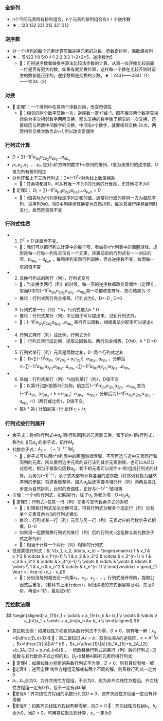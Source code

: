 ### 全排列
- n个不同元素所有排列组合，n个元素的排列组合有n！个逆序数
- ★：123 132 231 213 321 312
### 逆序数
- 对一个排列的每个元素计算前面逆序元素的总数，奇数奇排列，偶数偶排列
-  ★：15423 1:0 5:0 4:1 2:2 3:2 1+2+2=5，逆序数为5
	- 🎯：可把逆序数看做排序算法比较法步数的计算，从第一位开始比较前面一位是否有更大的数，如果有就交换位置，这样每一个数在比较开始时前方的数都是正序的，逆序数即是交换的步数。★：2431——2341（1）——1234（3）
### 对换
- 📌 定理1：一个排列中任意两个序数对换，改变奇偶性
	- 🎯：相邻的两个数字交换一次，逆序数一定+1或-1，把不相邻两个数字交换想象为多次相邻数字两两交换，那么交换的数字除了相交的一次交换，还要经历与两数中间数字的交换，中间有n个数字，就要相邻交换 2n次，两两相邻交换次数为2n+1,所以改变奇偶性
### 行列式计算
- $D=\sum (-1)^{t}a_{1p_{1}}a_{2p_{2}}a_{3p_{3}} \ldots a_{np_{n}}$
- $p_{1}$ $p_{2}$ $p_{3}$ ……$p_{n}$ 是对n阶方阵的数字1-n序列的排列，t值为该排列的逆序数，D值为所有排列相加
- 对角阵和上下三角行列式：D=$(-1)^{t}\times$对角线上数值相乘
	- 🎯：其余项都含0，可从有唯一不为0的元素的行反推，无其他项不为0
- 📌 定理2： $D_{1}=\sum (-1)^{t}a_{p_{1}1}a_{p_{2}2}a_{p_{3}3} \ldots a_{p_{n}n} =D$ 
	- 🎯：t值实际为行列序标逆序列之和的值，通常将行或列序列一方为自然序列，逆序列为0。将D中列序标互换变为自然排列，每次互换行序标会同时变化，故而奇偶性不变
### 行列式性质
- 1.  $D^{T} = D$ 转置后不变。
	- 🎯：我们可以把行列式计算中的每个项，看做在n\*n列表中的画圈游戏，规则是每一行每一列有且仅有一个元素，转置前后的行列式有一一对应的项，$b_{np_{n}} = a_{p_{n}n}$ ，每项序列虽然行列调换，但总逆序数不变，故而每一项的值不变
-  2. 互换行列式的两行（列），行列式变号
	- 🎯：当交换类两行（列）的时候，每一项的逆序数都改变奇偶性（定理1），故而D中的$(-1)^{t}a_{1p_{1}}a_{2p_{2}}a_{3p_{3}} \ldots a_{np_{n}}$每一项都改变符号，故而结果为-D
	- 推论：行列式两行完全相等，行列式为0。D=-D , D=0
- 3. 行列式某一行（列）\* k，行列式值为k \* D
	- 推论：行列式某行（列）中公因子可以提出来，记到行列式外。
	-  🎯：$(-1)^{t}a_{1p_{1}}a_{2p_{2}}a_{3p_{3}} \ldots a_{np_{n}}$ 某行有公因数，根据乘法分配率可以提出k
- 4. 行列式两行（列）成比例，行列式为0
	-  🎯： 行列式两行成比例，提取公因数后，两行完全相等，D为0，k * D =0
	
- 5. 行列式某行（列）元素是两数之和，D=两个行列式之和
	- 🎯： D=$\sum (-1)^{t}a_{1p_{1}}（a_{2p_{2}}+a_{2^{1}p_{2}^{1}}）a_{3p_{3}} \ldots a_{np_{n}}$ ，分解后D=$\sum (-1)^{t}a_{1p_{1}}a_{2p_{2}}a_{3p_{3}} \ldots a_{np_{n}}$ +$\sum (-1)^{t}a_{1p_{1}}a_{2^{1}p_{2}^{1}}a_{3p_{3}} \ldots a_{np_{n}}$
- 6. 倍加：行列式某行（列）*k加到某行（列），D值不变
	- 🎯：以第2行加k倍第3行为例，倍加后$(-1)^{t}a_{1p_{1}}a_{2p_{2}}a_{3p_{3}} \ldots a_{np_{n}}$ 变为$(-1)^{t}a_{1p_{1}}（a_{2p_{2}}+k \times a_{3p_{3}} ）a_{3p_{3}} \ldots a_{np_{n}}$，分解后为$(-1)^{t}a_{1p_{1}}a_{2p_{2}}a_{3p_{3}} \ldots a_{np_{n}}$ +0（两行成比例），D值不变。
	- 数k \* 第 j 行加到第 i 行 记作 $r_{i}+kr_{j}$ 
### 行列式按行列展开
- 余子式：将n阶行列式中$a_{ij}$ 第i行和第j列的元素删去后，留下的n-1阶行列式，称为(i, j)元$a_{ij}$  的余子式，记作$M_{ij}$
- 代数余子式：$A_{ij}$ = $（-1）^{i+j}M_{ij}$
	-  🎯：余子式可以用n\*n列表中的画圈游戏理解，不可再选与选中元素同行和同列的元素，所以要将选中元素的该行该列其余元素删除，也可以从D公式思考，相当于提取公因数$a_{ij}$，剩下的元素可以视作n-1阶组成行列式的计算。为何为$(-1)^{i+j}$，余子式内部有计算各自的逆序数（将序列转换为自然序列的步数）将这看做整体，加入$a_{ij}$后还需要与相邻行（列）两两互换几步变为自然排列，此时的奇偶性，正好与$(-1)^{i+j}$值相等
- 引理：一个n阶行列式，如果第i行，除了$a_{ij}$ 外都为零：D=$a_{ij}$$A_{ij}$
- 📌 定理3：行列式=任意一行（列）元素与其代数余子式的乘积
	- 🎯：引理和行列式加法分解可证，可将行列式分解多个选定行（列）仅有单个元素其余为0的行列式相加
	- 推论：行列式某一行（列）元素与另一行（列）元素对应的代数余子式相乘，D=0
	- 如果用一组数替换行列式的某行（列）后的行列式=这组数与其代数余子式之积的和
	- 🎯：相当于计算一个两行（列）相等的行列式
- 范德蒙德行列式：$[ V(x_1, x_2, \ldots, x_n) = \begin{vmatrix} 1 & x_1 & x_1^2 & \cdots & x_1^{n-1} \\ 1 & x_2 & x_2^2 & \cdots & x_2^{n-1} \\ 1 & x_3 & x_3^2 & \cdots & x_3^{n-1} \\ \vdots & \vdots & \vdots & \ddots & \vdots \\ 1 & x_n & x_n^2 & \cdots & x_n^{n-1} \\ \end{vmatrix} = \prod_{1 \leq i < j \leq n} (x_j - x_i)$
	- 🎯：分别用每列减去前一列乘$x_1$，$x_2$，$x_3$ ……，行列式展开降阶，提取公因式后重复。（教科书上用行表示），用归纳法的方式很容易证明，先证2阶，再设n-1阶，最后证n阶
### 克拉默法则
$$ \begin{aligned} a_{11}x_1 + \cdots + a_{1n}x_n &= b_1 \\ \vdots & \vdots \\ a_{n1}x_1 + \cdots + a_{nn}x_n &= b_n \\ \end{aligned} $$
- 克拉默法则：如果线性方程组的系数行列式不为零，$D \ne 0$，则有唯一解：$x_n$ =$\dfrac{D_n}{D}$ 
	🎯：第二章知识 $Ax=b$，双侧左乘A的逆矩阵，$x=A^{-1}b$ ，$x=\dfrac{1}{|A|}A^* b$ ，$x_i=\dfrac{1}{|A|}(b_1A_{1i}+b_2A_{2i} +b_3A_{3i} + b_nA_{ni})$ ，一组数替换行列式的某行（列）后的行列式=这组数与其代数余子式之积的和。$D_i$=b替换A第i列元素所得行列式
- 📌 定理4：如果线性方程组的系数行列式不为零，$D \ne 0$，则有且仅有唯一解
- 📌定理4‘：逆否定理 线性方程组无解或有两个不同的解，则系数行列式一定为0
- $b_1\dots b_n$全为0，为齐次线性方程组，不全为0，则为非齐次线性方程组。齐次线性方程组一定有0节，但不一定有非0解
- 📌定理5：齐次线性方程组的系数行列式$D \ne 0$，则齐次线性方程组一定没有非零解
- 📌定理5’：如果齐次线性方程组有非零解，则$D = 0$ 
	🎯：齐次线性方程组$b_1\dots b_n$全为0，当$D \ne 0$，可用克拉默法则计算，$x_n$ 一定为0